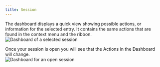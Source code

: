 ```yaml
---
title: Session
---
```

The dashboard displays a quick view showing possible actions, or information for the selected entry. It contains the same actions that are found in the context menu and the ribbon.  
![Dashboard of a selected session](/img/en/rdm/mac/clip10582.png) 

Once your session is open you will see that the Actions in the Dashboard will change.  
![Dashboard for an open session](/img/en/rdm/mac/clip6011.png) 
